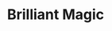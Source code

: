 --- 
title: "Brilliant Magic"
publishdate: "2019-8-12T16:48:46+02:00"
src: "https://365manga.net/manga/brilliant-magic"
image: "https://data.365manga.net/images/thumbnails/6580-brilliant-magic.jpg"
description: "Mitsuki's a high school freshman worried about her looks--or, at least, her 'baby face'. Until, that is, she enlists a little help from classmate Atsuki and her makeup kit. When Atsuki's finished, the transformation is complete--and breathtaking. It's also when the romantic adventures begin--a roller coaster ride of the heart that young and old are sure to enjoy."
---